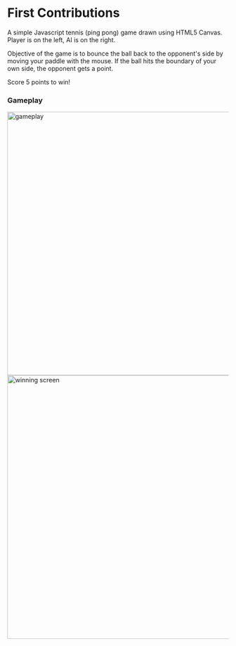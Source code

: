 # First Contributions

A simple Javascript tennis (ping pong) game drawn using HTML5 Canvas. Player is on the left, AI is on the right.

Objective of the game is to bounce the ball back to the opponent's side by moving your paddle with the mouse. If the ball hits the boundary of your own side, the opponent gets a point.

Score 5 points to win!

### Gameplay

<img width="600" src="assets/gameplay.png" alt="gameplay" />
<img width="600" src="assets/winscreen.png" alt="winning screen" />
